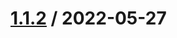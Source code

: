 

[1.1.2](https://github.com/loloDawit/aws-ecs-stores-api-v1/compare/1.1.1...1.1.2) / 2022-05-27
===================